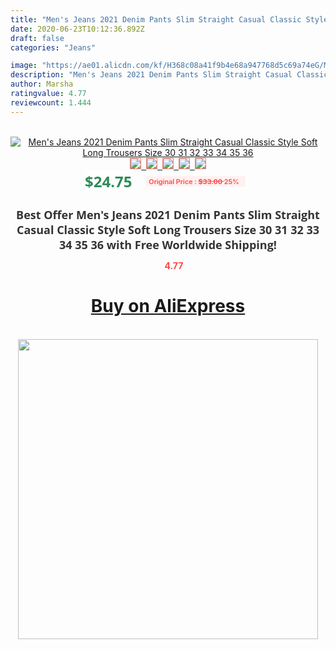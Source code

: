 ```yaml
---
title: "Men's Jeans 2021 Denim Pants Slim Straight Casual Classic Style Soft Long Trousers Size 30 31 32 33 34 35 36"
date: 2020-06-23T10:12:36.892Z
draft: false
categories: "Jeans"

image: "https://ae01.alicdn.com/kf/H368c08a41f9b4e68a947768d5c69a74eG/Men-s-Jeans-2021-Denim-Pants-Slim-Straight-Casual-Classic-Style-Soft-Long-Trousers-Size-30.jpg"
description: "Men's Jeans 2021 Denim Pants Slim Straight Casual Classic Style Soft Long Trousers Size 30 31 32 33 34 35 36"
author: Marsha
ratingvalue: 4.77
reviewcount: 1.444
---
```

<br>
<div style="text-align: center;">
<a href="https://s.click.aliexpress.com/e/_9zmJBB" target="_blank" rel="nofollow noopener noreferrer"><img alt="Men's Jeans 2021 Denim Pants Slim Straight Casual Classic Style Soft Long Trousers Size 30 31 32 33 34 35 36" class="magnifier-image" src="https://ae01.alicdn.com/kf/H368c08a41f9b4e68a947768d5c69a74eG/Men-s-Jeans-2021-Denim-Pants-Slim-Straight-Casual-Classic-Style-Soft-Long-Trousers-Size-30.jpg_640x640.jpg">
<br>
<img style="border:1px solid salmon" src="https://ae01.alicdn.com/kf/H368c08a41f9b4e68a947768d5c69a74eG/Men-s-Jeans-2021-Denim-Pants-Slim-Straight-Casual-Classic-Style-Soft-Long-Trousers-Size-30.jpg_120x120.jpg">&nbsp;&nbsp;<img style="border:1px solid salmon" src="https://ae01.alicdn.com/kf/Hec7232a35bb046458e9a248cb655a7a68/Men-s-Jeans-2021-Denim-Pants-Slim-Straight-Casual-Classic-Style-Soft-Long-Trousers-Size-30.jpg_120x120.jpg">&nbsp;&nbsp;<img style="border:1px solid salmon" src="https://ae01.alicdn.com/kf/Hf4c99828e696471695e9f78ae7ec2dc0E/Men-s-Jeans-2021-Denim-Pants-Slim-Straight-Casual-Classic-Style-Soft-Long-Trousers-Size-30.jpg_120x120.jpg">&nbsp;&nbsp;<img style="border:1px solid salmon" src="https://ae01.alicdn.com/kf/Hee38986921a1430c9401fbe1476388c6I/Men-s-Jeans-2021-Denim-Pants-Slim-Straight-Casual-Classic-Style-Soft-Long-Trousers-Size-30.jpg_120x120.jpg">&nbsp;&nbsp;<img style="border:1px solid salmon" src="https://ae01.alicdn.com/kf/H06441143407c4337ab8b623d8be2e7e4W/Men-s-Jeans-2021-Denim-Pants-Slim-Straight-Casual-Classic-Style-Soft-Long-Trousers-Size-30.jpg_120x120.jpg"></a></div><br0>
<div style="text-align: center;"><span style="background-color: white; border: 0px; box-sizing: border-box; color: seagreen; display: inline-block; font-family: &quot;open sans&quot; , &quot;arial&quot; , &quot;helvetica&quot; , sans-serif , &quot;heiti&quot;; font-size: 24px; font-stretch: inherit; font-weight: 700; line-height: inherit; margin: 0px 10px 0px 0px; padding: 0px; vertical-align: middle;">$24.75 </span>
<span style="background: rgb(255 , 241 , 241); border-radius: 3px; border: 0px; box-sizing: border-box; color: #ff4747; display: inline-block; font-family: inherit; font-size: 12px; font-stretch: inherit; font-style: inherit; font-variant: inherit; font-weight: 600; line-height: inherit; margin: 0px; padding: 2px 5px; transform: scale(0.9); vertical-align: middle;">Original Price : <b style="text-decoration: line-through;">$33.00 </b> 25%&nbsp;&nbsp;</span></div>
<h1 style="color: #333333; display: inline-block; font-family: &quot;open sans&quot; , &quot;arial&quot; , &quot;helvetica&quot; , sans-serif , &quot;heiti&quot;; font-size: 18px; font-stretch: inherit; font-weight: 700; text-align: center;">Best Offer Men's Jeans 2021 Denim Pants Slim Straight Casual Classic Style Soft Long Trousers Size 30 31 32 33 34 35 36 with Free Worldwide Shipping!</h1>
<div style="color: #ff4747; text-align: center;">
<img src="https://4.bp.blogspot.com/-M0ZcTcb-5uY/XleCXlxnR4I/AAAAAAAAAEc/OrjgMkXV1oMQFaCRZj5HQwOCBcu3w1FegCPcBGAYYCw/s1600/star.png" style="height: 15px;">&nbsp;<b>4.77</b></div>
<div class="button_cont" align="center"><a class="buynow_a" href="https://s.click.aliexpress.com/e/_9zmJBB" target="_blank" rel="nofollow noopener noreferrer"><H1>Buy on AliExpress</H1></a></div><br>
<div class="separator" style="clear: both; text-align: center;">
<img src="https://lh3.googleusercontent.com/-pTy5HemUv9M/XlePHvY0dAI/AAAAAAAAAE4/0nX5iRUoIWY8eMW9Dpxeirr157OZliDIgCLcBGAsYHQ/s1600/badge.gif" width="480">
</div>
